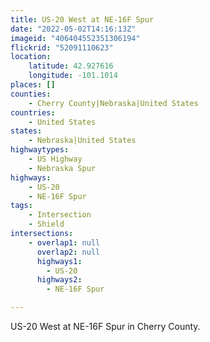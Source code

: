 ```yaml
---
title: US-20 West at NE-16F Spur
date: "2022-05-02T14:16:13Z"
imageid: "406404552351306194"
flickrid: "52091110623"
location:
    latitude: 42.927616
    longitude: -101.1014
places: []
counties:
    - Cherry County|Nebraska|United States
countries:
    - United States
states:
    - Nebraska|United States
highwaytypes:
    - US Highway
    - Nebraska Spur
highways:
    - US-20
    - NE-16F Spur
tags:
    - Intersection
    - Shield
intersections:
    - overlap1: null
      overlap2: null
      highways1:
        - US-20
      highways2:
        - NE-16F Spur

---
```

US-20 West at NE-16F Spur in Cherry County.
